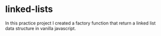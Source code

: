 # linked-lists
In this practice project I created a factory function that return a linked list data structure in vanilla javascript.
